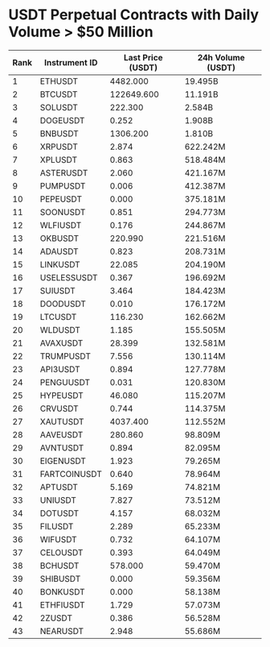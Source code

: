 # USDT Perpetual Contracts with Daily Volume > $50 Million

| Rank | Instrument ID | Last Price (USDT) | 24h Volume (USDT) |
|------|---------------|-------------------|-------------------|
| 1 | ETHUSDT | 4482.000 | 19.495B |
| 2 | BTCUSDT | 122649.600 | 11.191B |
| 3 | SOLUSDT | 222.300 | 2.584B |
| 4 | DOGEUSDT | 0.252 | 1.908B |
| 5 | BNBUSDT | 1306.200 | 1.810B |
| 6 | XRPUSDT | 2.874 | 622.242M |
| 7 | XPLUSDT | 0.863 | 518.484M |
| 8 | ASTERUSDT | 2.060 | 421.167M |
| 9 | PUMPUSDT | 0.006 | 412.387M |
| 10 | PEPEUSDT | 0.000 | 375.181M |
| 11 | SOONUSDT | 0.851 | 294.773M |
| 12 | WLFIUSDT | 0.176 | 244.867M |
| 13 | OKBUSDT | 220.990 | 221.516M |
| 14 | ADAUSDT | 0.823 | 208.731M |
| 15 | LINKUSDT | 22.085 | 204.190M |
| 16 | USELESSUSDT | 0.367 | 196.692M |
| 17 | SUIUSDT | 3.464 | 184.423M |
| 18 | DOODUSDT | 0.010 | 176.172M |
| 19 | LTCUSDT | 116.230 | 162.662M |
| 20 | WLDUSDT | 1.185 | 155.505M |
| 21 | AVAXUSDT | 28.399 | 132.581M |
| 22 | TRUMPUSDT | 7.556 | 130.114M |
| 23 | API3USDT | 0.894 | 127.778M |
| 24 | PENGUUSDT | 0.031 | 120.830M |
| 25 | HYPEUSDT | 46.080 | 115.207M |
| 26 | CRVUSDT | 0.744 | 114.375M |
| 27 | XAUTUSDT | 4037.400 | 112.552M |
| 28 | AAVEUSDT | 280.860 | 98.809M |
| 29 | AVNTUSDT | 0.894 | 82.095M |
| 30 | EIGENUSDT | 1.923 | 79.265M |
| 31 | FARTCOINUSDT | 0.640 | 78.964M |
| 32 | APTUSDT | 5.169 | 74.821M |
| 33 | UNIUSDT | 7.827 | 73.512M |
| 34 | DOTUSDT | 4.157 | 68.032M |
| 35 | FILUSDT | 2.289 | 65.233M |
| 36 | WIFUSDT | 0.732 | 64.107M |
| 37 | CELOUSDT | 0.393 | 64.049M |
| 38 | BCHUSDT | 578.000 | 59.470M |
| 39 | SHIBUSDT | 0.000 | 59.356M |
| 40 | BONKUSDT | 0.000 | 58.138M |
| 41 | ETHFIUSDT | 1.729 | 57.073M |
| 42 | 2ZUSDT | 0.386 | 56.528M |
| 43 | NEARUSDT | 2.948 | 55.686M |
